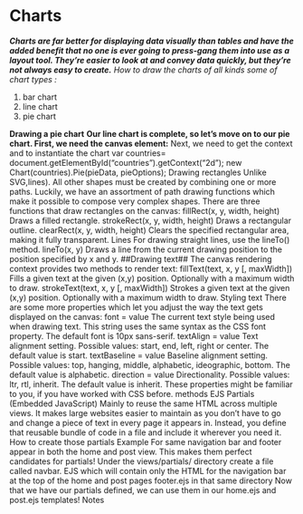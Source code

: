 # Charts

**_Charts are far better for displaying data visually than tables and have the added benefit that no one is ever going to press-gang them into use as a layout tool. They’re easier to look at and convey data quickly, but they’re not always easy to create._**
_How to draw the charts of all kinds some of chart types :_

1. bar chart
2. line chart
3. pie chart

**Drawing a pie chart**
**Our line chart is complete, so let’s move on to our pie chart. First, we need the canvas element:**
<canvas id="countries" width="600" height="400"></canvas>
Next, we need to get the context and to instantiate the chart
var countries= document.getElementById(“countries”).getContext(“2d”);
new Chart(countries).Pie(pieData, pieOptions);
Drawing rectangles
Unlike SVG,lines). All other shapes must be created by combining one or more paths. Luckily, we have an assortment of path drawing functions which make it possible to compose very complex shapes.
There are three functions that draw rectangles on the canvas:
fillRect(x, y, width, height) Draws a filled rectangle.
strokeRect(x, y, width, height) Draws a rectangular outline.
clearRect(x, y, width, height) Clears the specified rectangular area, making it fully transparent.
Lines
For drawing straight lines, use the lineTo() method.
lineTo(x, y) Draws a line from the current drawing position to the position specified by x and y.
##Drawing text## The canvas rendering context provides two methods to render text:
fillText(text, x, y [, maxWidth]) Fills a given text at the given (x,y) position. Optionally with a maximum width to draw.
strokeText(text, x, y [, maxWidth]) Strokes a given text at the given (x,y) position. Optionally with a maximum width to draw.
Styling text
There are some more properties which let you adjust the way the text gets displayed on the canvas:
font = value The current text style being used when drawing text. This string uses the same syntax as the CSS font property. The default font is 10px sans-serif.
textAlign = value Text alignment setting. Possible values: start, end, left, right or center. The default value is start.
textBaseline = value Baseline alignment setting. Possible values: top, hanging, middle, alphabetic, ideographic, bottom. The default value is alphabetic.
direction = value Directionality. Possible values: ltr, rtl, inherit. The default value is inherit. These properties might be familiar to you, if you have worked with CSS before.
methods
EJS Partials (Embedded JavaScript)
Mainly to reuse the same HTML across multiple views.
It makes large websites easier to maintain as you don’t have to go and change a piece of text in every page it appears in. Instead, you define that reusable bundle of code in a file and include it wherever you need it.
How to create those partials
Example
For same navigation bar and footer appear in both the home and post view. This makes them perfect candidates for partials!
Under the views/partials/ directory create a file called navbar. EJS which will contain only the HTML for the navigation bar at the top of the home and post pages
footer.ejs in that same directory
Now that we have our partials defined, we can use them in our home.ejs and post.ejs templates!
Notes
